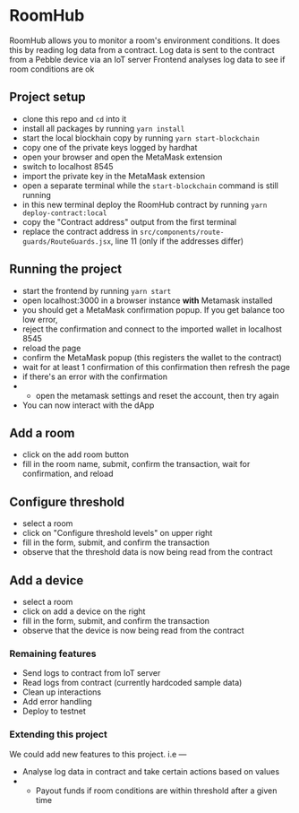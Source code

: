 # RoomHub
RoomHub allows you to monitor a room's environment conditions.
It does this by reading log data from a contract.
Log data is sent to the contract from a Pebble device via an IoT server
Frontend analyses log data to see if room conditions are ok

## Project setup
* clone this repo and `cd` into it
* install all packages by running `yarn install`
* start the local blockhain copy by running `yarn start-blockchain`
* copy one of the private keys logged by hardhat
* open your browser and open the MetaMask extension
* switch to localhost 8545
* import the private key in the MetaMask extension
* open a separate terminal while the `start-blockchain` command is still running
* in this new terminal deploy the RoomHub contract by running `yarn deploy-contract:local`
* copy the "Contract address" output from the first terminal
* replace the contract address in `src/components/route-guards/RouteGuards.jsx`, line 11 (only if the addresses differ)

## Running the project
* start the frontend by running `yarn start`
* open localhost:3000 in a browser instance **with** Metamask installed
* you should get a MetaMask confirmation popup. If you get balance too low error,
* reject the confirmation and connect to the imported wallet in localhost 8545
* reload the page
* confirm the MetaMask popup (this registers the wallet to the contract)
* wait for at least 1 confirmation of this confirmation then refresh the page
* if there's an error with the confirmation
* * open the metamask settings and reset the account, then try again
* You can now interact with the dApp

## Add a room
* click on the add room button
* fill in the room name, submit, confirm the transaction, wait for confirmation, and reload

## Configure threshold
* select a room
* click on "Configure threshold levels" on upper right
* fill in the form, submit, and confirm the transaction
* observe that the threshold data is now being read from the contract

## Add a device
* select a room
* click on add a device on the right
* fill in the form, submit, and confirm the transaction
* observe that the device is now being read from the contract

### Remaining features
- Send logs to contract from IoT server
- Read logs from contract (currently hardcoded sample data)
- Clean up interactions
- Add error handling
- Deploy to testnet

### Extending this project
We could add new features to this project. i.e —

- Analyse log data in contract and take certain actions based on values
- - Payout funds if room conditions are within threshold after a given time
